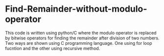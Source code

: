 # Find-Remainder-without-modulo-operator
This code is written using python/C where the modulo operator is replaced by bitwise operators for finding the remainder after division of two numbers.
Two ways are shown using C programming language. One using for loop fucntion and the other using recursive method. 
